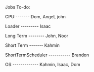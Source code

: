 Jobs To-do:

CPU ------- Dom, Angel, john

Loader --------- Isaac

Long Term -------- John, Noor

Short Term ------- Kahmin

ShortTermScheduler ----------- Brandon

OS ------------- Kahmin, Isaac, Dom
